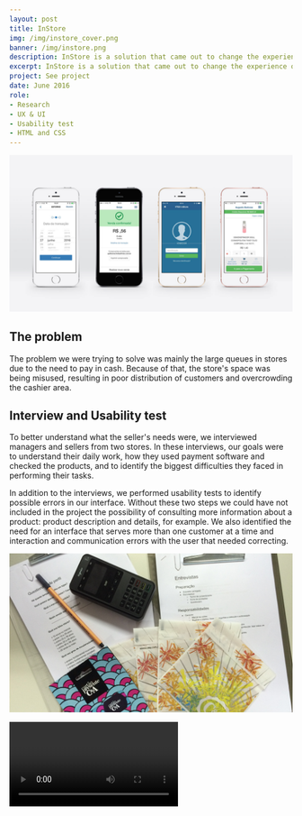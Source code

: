 ```yaml
---
layout: post
title: InStore
img: /img/instore_cover.png
banner: /img/instore.png
description: InStore is a solution that came out to change the experience of buying inside physical stores. With it, it’s no longer necessary to wait in long queues to make payments.
excerpt: InStore is a solution that came out to change the experience of buying inside physical stores. With it, it’s no longer necessary to wait in long queues to make payments. Also, it enables the salesman to make a custom sale on his own. Thereby, the physical space of the store can be different, with the possibility of finishing a sale anywhere inside the store.InStore works on hardware that processes payments with credit cards and an app for both IOS and Android. Its biggest advance, though, is the integration with the entire VTEX platform. I worked as a designer in this project for 10 months, alongside another designer, Augusto Barbosa. During this period, I performed researches with final users, usability tests, modifications for Android, adaptations for tablets and UI improvements.
project: See project
date: June 2016
role:
- Research
- UX & UI
- Usability test
- HTML and CSS
---
```


![capa](/img/instore_screens.png)

## The problem

The problem we were trying to solve was mainly the large queues in stores due to the need to pay in cash. Because of that, the store's space was being misused, resulting in poor distribution of customers and overcrowding the cashier area.

## Interview and Usability test

To better understand what the seller's needs were, we interviewed managers and sellers from two stores. In these interviews, our goals were to understand their daily work, how they used payment software and checked the products, and to identify the biggest difficulties they faced in performing their tasks.

In addition to the interviews, we performed usability tests to identify possible errors in our interface. Without these two steps we could have not included in the project the possibility of consulting more information about a product: product description and details, for example. We also identified the need for an interface that serves more than one customer at a time and interaction and communication errors with the user that needed correcting.

![content](/img/test_instore.png)

![video](/video/instore.m4v)
